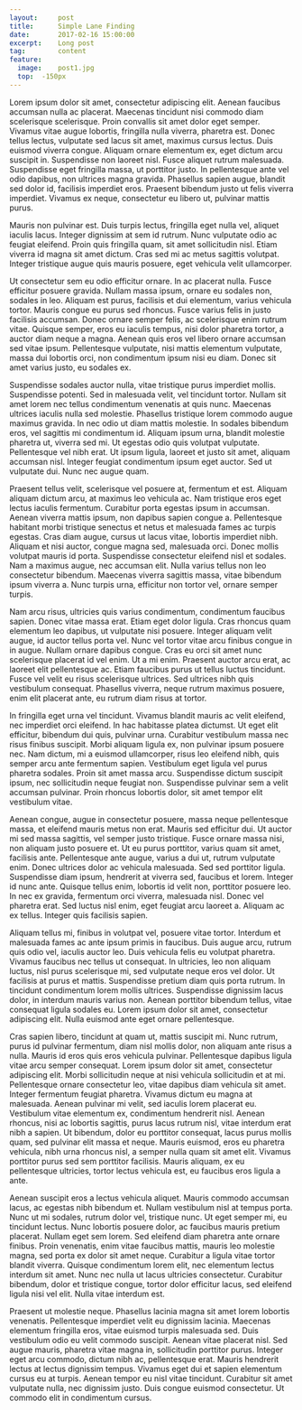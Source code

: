 ```yaml
---
layout:     post
title:      Simple Lane Finding
date:       2017-02-16 15:00:00
excerpt:    Long post
tag: 		content
feature:
  image: 	post1.jpg
  top: 	-150px
---
```




Lorem ipsum dolor sit amet, consectetur adipiscing elit. Aenean faucibus accumsan nulla ac placerat. Maecenas tincidunt nisi commodo diam scelerisque scelerisque. Proin convallis sit amet dolor eget semper. Vivamus vitae augue lobortis, fringilla nulla viverra, pharetra est. Donec tellus lectus, vulputate sed lacus sit amet, maximus cursus lectus. Duis euismod viverra congue. Aliquam ornare elementum ex, eget dictum arcu suscipit in. Suspendisse non laoreet nisl. Fusce aliquet rutrum malesuada. Suspendisse eget fringilla massa, ut porttitor justo. In pellentesque ante vel odio dapibus, non ultrices magna gravida. Phasellus sapien augue, blandit sed dolor id, facilisis imperdiet eros. Praesent bibendum justo ut felis viverra imperdiet. Vivamus ex neque, consectetur eu libero ut, pulvinar mattis purus.

Mauris non pulvinar est. Duis turpis lectus, fringilla eget nulla vel, aliquet iaculis lacus. Integer dignissim at sem id rutrum. Nunc vulputate odio ac feugiat eleifend. Proin quis fringilla quam, sit amet sollicitudin nisl. Etiam viverra id magna sit amet dictum. Cras sed mi ac metus sagittis volutpat. Integer tristique augue quis mauris posuere, eget vehicula velit ullamcorper.

Ut consectetur sem eu odio efficitur ornare. In ac placerat nulla. Fusce efficitur posuere gravida. Nullam massa ipsum, ornare eu sodales non, sodales in leo. Aliquam est purus, facilisis et dui elementum, varius vehicula tortor. Mauris congue eu purus sed rhoncus. Fusce varius felis in justo facilisis accumsan. Donec ornare semper felis, ac scelerisque enim rutrum vitae. Quisque semper, eros eu iaculis tempus, nisi dolor pharetra tortor, a auctor diam neque a magna. Aenean quis eros vel libero ornare accumsan sed vitae ipsum. Pellentesque vulputate, nisi mattis elementum vulputate, massa dui lobortis orci, non condimentum ipsum nisi eu diam. Donec sit amet varius justo, eu sodales ex.

Suspendisse sodales auctor nulla, vitae tristique purus imperdiet mollis. Suspendisse potenti. Sed in malesuada velit, vel tincidunt tortor. Nullam sit amet lorem nec tellus condimentum venenatis at quis nunc. Maecenas ultrices iaculis nulla sed molestie. Phasellus tristique lorem commodo augue maximus gravida. In nec odio ut diam mattis molestie. In sodales bibendum eros, vel sagittis mi condimentum id. Aliquam ipsum urna, blandit molestie pharetra ut, viverra sed mi. Ut egestas odio quis volutpat vulputate. Pellentesque vel nibh erat. Ut ipsum ligula, laoreet et justo sit amet, aliquam accumsan nisl. Integer feugiat condimentum ipsum eget auctor. Sed ut vulputate dui. Nunc nec augue quam.

Praesent tellus velit, scelerisque vel posuere at, fermentum et est. Aliquam aliquam dictum arcu, at maximus leo vehicula ac. Nam tristique eros eget lectus iaculis fermentum. Curabitur porta egestas ipsum in accumsan. Aenean viverra mattis ipsum, non dapibus sapien congue a. Pellentesque habitant morbi tristique senectus et netus et malesuada fames ac turpis egestas. Cras diam augue, cursus ut lacus vitae, lobortis imperdiet nibh. Aliquam et nisi auctor, congue magna sed, malesuada orci. Donec mollis volutpat mauris id porta. Suspendisse consectetur eleifend nisl et sodales. Nam a maximus augue, nec accumsan elit. Nulla varius tellus non leo consectetur bibendum. Maecenas viverra sagittis massa, vitae bibendum ipsum viverra a. Nunc turpis urna, efficitur non tortor vel, ornare semper turpis.

Nam arcu risus, ultricies quis varius condimentum, condimentum faucibus sapien. Donec vitae massa erat. Etiam eget dolor ligula. Cras rhoncus quam elementum leo dapibus, ut vulputate nisi posuere. Integer aliquam velit augue, id auctor tellus porta vel. Nunc vel tortor vitae arcu finibus congue in in augue. Nullam ornare dapibus congue. Cras eu orci sit amet nunc scelerisque placerat id vel enim. Ut a mi enim. Praesent auctor arcu erat, ac laoreet elit pellentesque ac. Etiam faucibus purus ut tellus luctus tincidunt. Fusce vel velit eu risus scelerisque ultrices. Sed ultrices nibh quis vestibulum consequat. Phasellus viverra, neque rutrum maximus posuere, enim elit placerat ante, eu rutrum diam risus at tortor.

In fringilla eget urna vel tincidunt. Vivamus blandit mauris ac velit eleifend, nec imperdiet orci eleifend. In hac habitasse platea dictumst. Ut eget elit efficitur, bibendum dui quis, pulvinar urna. Curabitur vestibulum massa nec risus finibus suscipit. Morbi aliquam ligula ex, non pulvinar ipsum posuere nec. Nam dictum, mi a euismod ullamcorper, risus leo eleifend nibh, quis semper arcu ante fermentum sapien. Vestibulum eget ligula vel purus pharetra sodales. Proin sit amet massa arcu. Suspendisse dictum suscipit ipsum, nec sollicitudin neque feugiat non. Suspendisse pulvinar sem a velit accumsan pulvinar. Proin rhoncus lobortis dolor, sit amet tempor elit vestibulum vitae.

Aenean congue, augue in consectetur posuere, massa neque pellentesque massa, et eleifend mauris metus non erat. Mauris sed efficitur dui. Ut auctor mi sed massa sagittis, vel semper justo tristique. Fusce ornare massa nisi, non aliquam justo posuere et. Ut eu purus porttitor, varius quam sit amet, facilisis ante. Pellentesque ante augue, varius a dui ut, rutrum vulputate enim. Donec ultrices dolor ac vehicula malesuada. Sed sed porttitor ligula. Suspendisse diam ipsum, hendrerit at viverra sed, faucibus et lorem. Integer id nunc ante. Quisque tellus enim, lobortis id velit non, porttitor posuere leo. In nec ex gravida, fermentum orci viverra, malesuada nisl. Donec vel pharetra erat. Sed luctus nisl enim, eget feugiat arcu laoreet a. Aliquam ac ex tellus. Integer quis facilisis sapien.

Aliquam tellus mi, finibus in volutpat vel, posuere vitae tortor. Interdum et malesuada fames ac ante ipsum primis in faucibus. Duis augue arcu, rutrum quis odio vel, iaculis auctor leo. Duis vehicula felis eu volutpat pharetra. Vivamus faucibus nec tellus ut consequat. In ultricies, leo non aliquam luctus, nisl purus scelerisque mi, sed vulputate neque eros vel dolor. Ut facilisis at purus et mattis. Suspendisse pretium diam quis porta rutrum. In tincidunt condimentum lorem mollis ultrices. Suspendisse dignissim lacus dolor, in interdum mauris varius non. Aenean porttitor bibendum tellus, vitae consequat ligula sodales eu. Lorem ipsum dolor sit amet, consectetur adipiscing elit. Nulla euismod ante eget ornare pellentesque.

Cras sapien libero, tincidunt at quam ut, mattis suscipit mi. Nunc rutrum, purus id pulvinar fermentum, diam nisl mollis dolor, non aliquam ante risus a nulla. Mauris id eros quis eros vehicula pulvinar. Pellentesque dapibus ligula vitae arcu semper consequat. Lorem ipsum dolor sit amet, consectetur adipiscing elit. Morbi sollicitudin neque at nisi vehicula sollicitudin et at mi. Pellentesque ornare consectetur leo, vitae dapibus diam vehicula sit amet. Integer fermentum feugiat pharetra. Vivamus dictum eu magna at malesuada. Aenean pulvinar mi velit, sed iaculis lorem placerat eu. Vestibulum vitae elementum ex, condimentum hendrerit nisl. Aenean rhoncus, nisi ac lobortis sagittis, purus lacus rutrum nisl, vitae interdum erat nibh a sapien. Ut bibendum, dolor eu porttitor consequat, lacus purus mollis quam, sed pulvinar elit massa et neque. Mauris euismod, eros eu pharetra vehicula, nibh urna rhoncus nisl, a semper nulla quam sit amet elit. Vivamus porttitor purus sed sem porttitor facilisis. Mauris aliquam, ex eu pellentesque ultricies, tortor lectus vehicula est, eu faucibus eros ligula a ante.

Aenean suscipit eros a lectus vehicula aliquet. Mauris commodo accumsan lacus, ac egestas nibh bibendum et. Nullam vestibulum nisl at tempus porta. Nunc ut mi sodales, rutrum dolor vel, tristique nunc. Ut eget semper mi, eu tincidunt lectus. Nunc lobortis posuere dolor, ac faucibus mauris pretium placerat. Nullam eget sem lorem. Sed eleifend diam pharetra ante ornare finibus. Proin venenatis, enim vitae faucibus mattis, mauris leo molestie magna, sed porta ex dolor sit amet neque. Curabitur a ligula vitae tortor blandit viverra. Quisque condimentum lorem elit, nec elementum lectus interdum sit amet. Nunc nec nulla ut lacus ultricies consectetur. Curabitur bibendum, dolor et tristique congue, tortor dolor efficitur lacus, sed eleifend ligula nisi vel elit. Nulla vitae interdum est.

Praesent ut molestie neque. Phasellus lacinia magna sit amet lorem lobortis venenatis. Pellentesque imperdiet velit eu dignissim lacinia. Maecenas elementum fringilla eros, vitae euismod turpis malesuada sed. Duis vestibulum odio eu velit commodo suscipit. Aenean vitae placerat nisl. Sed augue mauris, pharetra vitae magna in, sollicitudin porttitor purus. Integer eget arcu commodo, dictum nibh ac, pellentesque erat. Mauris hendrerit lectus at lectus dignissim tempus. Vivamus eget dui et sapien elementum cursus eu at turpis. Aenean tempor eu nisl vitae tincidunt. Curabitur sit amet vulputate nulla, nec dignissim justo. Duis congue euismod consectetur. Ut commodo elit in condimentum cursus. 
